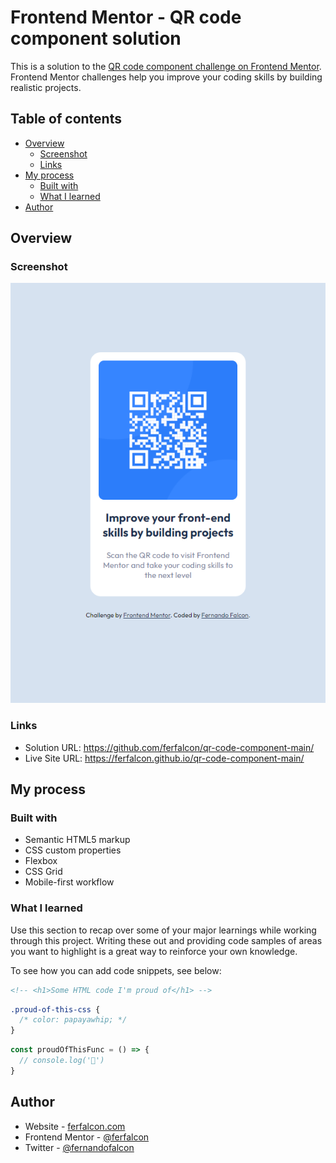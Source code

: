 # Frontend Mentor - QR code component solution

This is a solution to the [QR code component challenge on Frontend Mentor](https://www.frontendmentor.io/challenges/qr-code-component-iux_sIO_H). Frontend Mentor challenges help you improve your coding skills by building realistic projects. 

## Table of contents

- [Overview](#overview)
  - [Screenshot](#screenshot)
  - [Links](#links)
- [My process](#my-process)
  - [Built with](#built-with)
  - [What I learned](#what-i-learned)
- [Author](#author)

## Overview

### Screenshot

![](./screenshot.png)

### Links

- Solution URL: https://github.com/ferfalcon/qr-code-component-main/
- Live Site URL: https://ferfalcon.github.io/qr-code-component-main/

## My process

### Built with

- Semantic HTML5 markup
- CSS custom properties
- Flexbox
- CSS Grid
- Mobile-first workflow

### What I learned

Use this section to recap over some of your major learnings while working through this project. Writing these out and providing code samples of areas you want to highlight is a great way to reinforce your own knowledge.

To see how you can add code snippets, see below:

```html
<!-- <h1>Some HTML code I'm proud of</h1> -->
```
```css
.proud-of-this-css {
  /* color: papayawhip; */
}
```
```js
const proudOfThisFunc = () => {
  // console.log('🎉')
}
```

## Author

- Website - [ferfalcon.com](http://ferfalcon.com/)
- Frontend Mentor - [@ferfalcon](https://www.frontendmentor.io/profile/ferfalcon)
- Twitter - [@fernandofalcon](https://www.twitter.com/fernandofalcon)
